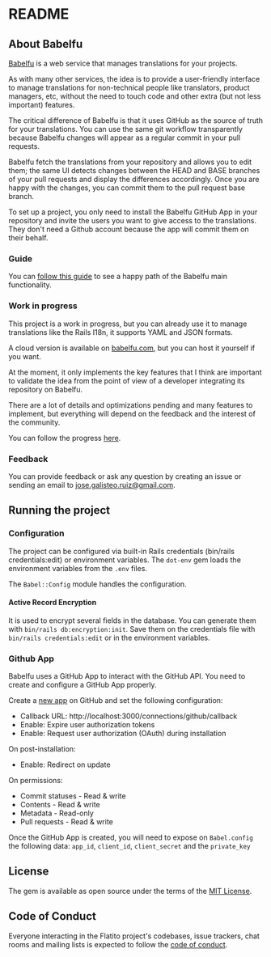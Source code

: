 # README

## About Babelfu

[Babelfu](https://babelfu.com) is a web service that manages translations for your projects.

As with many other services, the idea is to provide a user-friendly interface to manage translations
for non-technical people like translators, product managers, etc, without the need to touch code and
other extra (but not less important) features.

The critical difference of Babelfu is that it uses GitHub as the source of truth
for your translations. You can use the same git workflow transparently
because Babelfu changes will appear as a regular commit in your pull requests.

Babelfu fetch the translations from your repository and allows you to edit them;
the same UI detects changes between the HEAD and BASE branches of your pull requests and display
the differences accordingly. Once you are happy with the changes, you can commit them to the pull request base branch.

To set up a project, you only need to install the Babelfu GitHub App in your repository and invite
the users you want to give access to the translations. They don't need a Github account because
the app will commit them on their behalf.

### Guide

You can [follow this guide](https://github.com/babelfu/babelfu-demo) to see a happy path of the Babelfu main functionality.

### Work in progress

This project is a work in progress, but you can already use it to manage translations like the Rails I18n,
it supports YAML and JSON formats.

A cloud version is available on [babelfu.com](https://babelfu.com), but you can host it yourself if you want.

At the moment, it only implements the key features that I think are important to validate the idea from
the point of view of a developer integrating its repository on Babelfu.

There are a lot of details and optimizations pending and many features to implement, but everything
will depend on the feedback and the interest of the community.

You can follow the progress [here](https://github.com/orgs/babelfu/projects/4/views/7).

### Feedback

You can provide feedback or ask any question by creating an issue or sending
an email to jose.galisteo.ruiz@gmail.com.

## Running the project

### Configuration

The project can be configured via built-in Rails credentials (bin/rails credentials:edit) or
environment variables. The `dot-env` gem loads the environment variables from the `.env` files.

The `Babel::Config` module handles the configuration.

#### Active Record Encryption

It is used to encrypt several fields in the database. You can generate them with `bin/rails db:encryption:init`.
Save them on the credentials file with `bin/rails credentials:edit` or in the environment variables.

### Github App

Babelfu uses a GitHub App to interact with the GitHub API. You need to create and configure a GitHub App properly.

Create a [new app]([https://github.com/settings/apps]) on GitHub and set the following configuration:

- Callback URL: http://localhost:3000/connections/github/callback
- Enable: Expire user authorization tokens
- Enable: Request user authorization (OAuth) during installation

On post-installation:

- Enable: Redirect on update

On permissions:

- Commit statuses - Read & write
- Contents - Read & write
- Metadata - Read-only
- Pull requests - Read & write

Once the GitHub App is created, you will need to expose on `Babel.config` the following data: `app_id`, `client_id`, `client_secret` and the `private_key`

## License

The gem is available as open source under the terms of the [MIT License](https://opensource.org/licenses/MIT).

## Code of Conduct

Everyone interacting in the Flatito project's codebases, issue trackers, chat rooms and mailing lists is expected to follow the [code of conduct](https://github.com/ceritium/flatito/blob/master/CODE_OF_CONDUCT.md).
